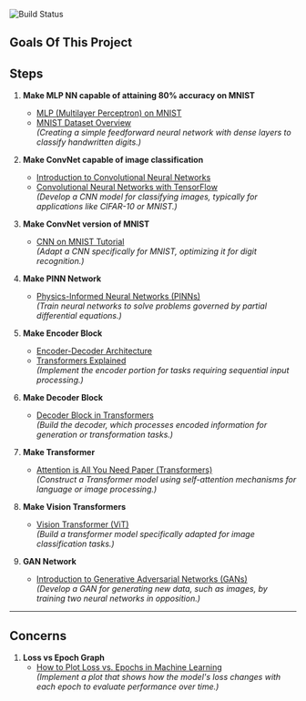 ![Build Status](https://github.com/RPP1011/neuralnetworkfromscratch/actions/workflows/rust.yml/badge.svg)

## Goals Of This Project

## Steps

1. **Make MLP NN capable of attaining 80% accuracy on MNIST**  
   - [MLP (Multilayer Perceptron) on MNIST](https://en.wikipedia.org/wiki/Multilayer_perceptron)
   - [MNIST Dataset Overview](http://yann.lecun.com/exdb/mnist/)  
   *(Creating a simple feedforward neural network with dense layers to classify handwritten digits.)*

2. **Make ConvNet capable of image classification**  
   - [Introduction to Convolutional Neural Networks](https://cs231n.github.io/convolutional-networks/)
   - [Convolutional Neural Networks with TensorFlow](https://www.tensorflow.org/tutorials/images/cnn)  
   *(Develop a CNN model for classifying images, typically for applications like CIFAR-10 or MNIST.)*

3. **Make ConvNet version of MNIST**  
   - [CNN on MNIST Tutorial](https://www.tensorflow.org/tutorials/quickstart/advanced)  
   *(Adapt a CNN specifically for MNIST, optimizing it for digit recognition.)*

4. **Make PINN Network**  
   - [Physics-Informed Neural Networks (PINNs)](https://maziarraissi.github.io/PINNs/)  
   *(Train neural networks to solve problems governed by partial differential equations.)*

5. **Make Encoder Block**  
   - [Encoder-Decoder Architecture](https://machinelearningmastery.com/what-is-the-encoder-decoder-model/)
   - [Transformers Explained](https://jalammar.github.io/illustrated-transformer/)  
   *(Implement the encoder portion for tasks requiring sequential input processing.)*

6. **Make Decoder Block**  
   - [Decoder Block in Transformers](https://huggingface.co/transformers/v3.0.2/model_doc/transformer.html)  
   *(Build the decoder, which processes encoded information for generation or transformation tasks.)*

7. **Make Transformer**  
   - [Attention is All You Need Paper (Transformers)](https://arxiv.org/abs/1706.03762)  
   *(Construct a Transformer model using self-attention mechanisms for language or image processing.)*

8. **Make Vision Transformers**  
   - [Vision Transformer (ViT)](https://ai.googleblog.com/2020/12/transformers-for-image-recognition-at.html)  
   *(Build a transformer model specifically adapted for image classification tasks.)*

9. **GAN Network**  
   - [Introduction to Generative Adversarial Networks (GANs)](https://arxiv.org/abs/1406.2661)  
   *(Develop a GAN for generating new data, such as images, by training two neural networks in opposition.)*

---

## Concerns

1. **Loss vs Epoch Graph**  
   - [How to Plot Loss vs. Epochs in Machine Learning](https://machinelearningmastery.com/display-deep-learning-model-training-history-in-keras/)  
   *(Implement a plot that shows how the model's loss changes with each epoch to evaluate performance over time.)*


